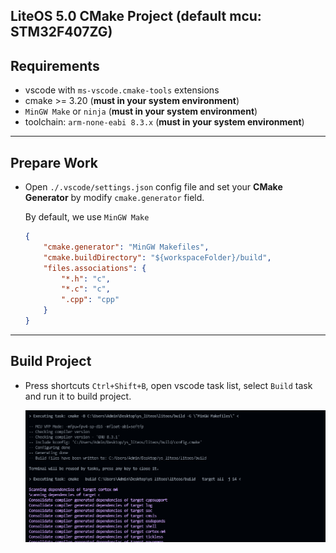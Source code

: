 ## LiteOS 5.0 CMake Project (default mcu: STM32F407ZG)

## Requirements

- vscode with `ms-vscode.cmake-tools` extensions
- cmake >= 3.20 (**must in your system environment**)
- `MinGW Make` or `ninja` (**must in your system environment**)
- toolchain: `arm-none-eabi 8.3.x` (**must in your system environment**)

***

## Prepare Work

- Open `./.vscode/settings.json` config file and set your **CMake Generator** by modify `cmake.generator` field.

  By default, we use `MinGW Make`

  ```json
  {
      "cmake.generator": "MinGW Makefiles",
      "cmake.buildDirectory": "${workspaceFolder}/build",
      "files.associations": {
          "*.h": "c",
          "*.c": "c",
          ".cpp": "cpp"
      }
  }
  ```

***

## Build Project

- Press shortcuts `Ctrl+Shift+B`, open vscode task list, select `Build` task and run it to build project.

  ![](./doc/cmake_build.png)
